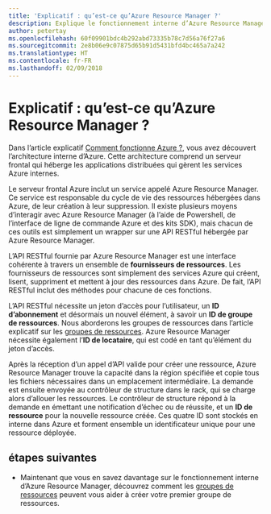 ```yaml
---
title: 'Explicatif : qu’est-ce qu’Azure Resource Manager ?'
description: Explique le fonctionnement interne d’Azure Resource Manager
author: petertay
ms.openlocfilehash: 60f09901bdc4b292abd73335b78c7d56a76f27a6
ms.sourcegitcommit: 2e8b06e9c07875d65b91d5431bfd4bc465a7a242
ms.translationtype: HT
ms.contentlocale: fr-FR
ms.lasthandoff: 02/09/2018
---
```

# <a name="explainer-what-is-azure-resource-manager"></a>Explicatif : qu’est-ce qu’Azure Resource Manager ?

Dans l’article explicatif [Comment fonctionne Azure ?](azure-explainer.md), vous avez découvert l’architecture interne d’Azure. Cette architecture comprend un serveur frontal qui héberge les applications distribuées qui gèrent les services Azure internes.

Le serveur frontal Azure inclut un service appelé Azure Resource Manager. Ce service est responsable du cycle de vie des ressources hébergées dans Azure, de leur création à leur suppression. Il existe plusieurs moyens d’interagir avec Azure Resource Manager (à l’aide de Powershell, de l’interface de ligne de commande Azure et des kits SDK), mais chacun de ces outils est simplement un wrapper sur une API RESTful hébergée par Azure Resource Manager.

L’API RESTful fournie par Azure Resource Manager est une interface cohérente à travers un ensemble de **fournisseurs de ressources**. Les fournisseurs de ressources sont simplement des services Azure qui créent, lisent, suppriment et mettent à jour des ressources dans Azure. De fait, l’API RESTful inclut des méthodes pour chacune de ces fonctions. 

L’API RESTful nécessite un jeton d’accès pour l’utilisateur, un **ID d’abonnement** et désormais un nouvel élément, à savoir un **ID de groupe de ressources**. Nous aborderons les groupes de ressources dans l’article explicatif sur les [groupes de ressources](resource-group-explainer.md). Azure Resource Manager nécessite également l’**ID de locataire**, qui est codé en tant qu’élément du jeton d’accès. 

Après la réception d’un appel d’API valide pour créer une ressource, Azure Resource Manager trouve la capacité dans la région spécifiée et copie tous les fichiers nécessaires dans un emplacement intermédiaire. La demande est ensuite envoyée au contrôleur de structure dans le rack, qui se charge alors d’allouer les ressources. Le contrôleur de structure répond à la demande en émettant une notification d’échec ou de réussite, et un **ID de ressource** pour la nouvelle ressource créée. Ces quatre ID sont stockés en interne dans Azure et forment ensemble un identificateur unique pour une ressource déployée.

## <a name="next-steps"></a>étapes suivantes

* Maintenant que vous en savez davantage sur le fonctionnement interne d’Azure Resource Manager, découvrez comment les [groupes de ressources](resource-group-explainer.md) peuvent vous aider à créer votre premier groupe de ressources.
